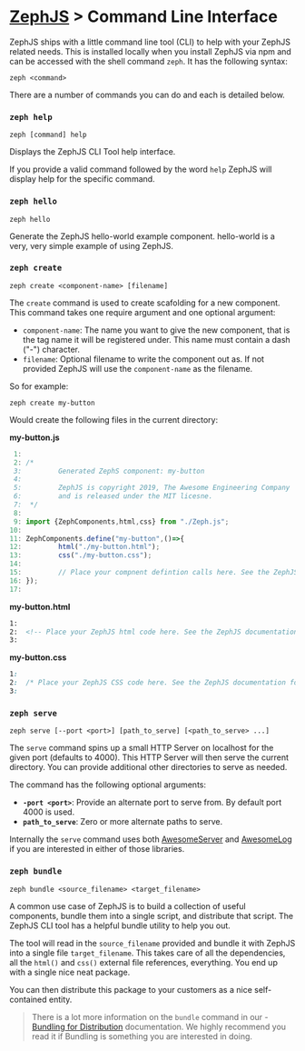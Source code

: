 # [ZephJS](../README.md) > Command Line Interface

ZephJS ships with a little command line tool (CLI) to help with your ZephJS related needs.  This is installed locally when you install ZephJS via npm and can be accessed with the shell command `zeph`.  It has the following syntax:

```shell
zeph <command>
```

There are a number of commands you can do and each is detailed below.

### `zeph help`

```shell
zeph [command] help
```

Displays the ZephJS CLI Tool help interface.

If you provide a valid command followed by the word `help` ZephJS will display help for the specific command.

### `zeph hello`

```shell
zeph hello
```

Generate the ZephJS hello-world example component. hello-world is a very, very simple example of using ZephJS.

### `zeph create`

```shell
zeph create <component-name> [filename]
```

The `create` command is used to create scafolding for a new component. This command takes one require argument and one optional argument:

 - `component-name`: The name you want to give the new component, that is the tag name it will be registered under.  This name must contain a dash ("-") character.
 - `filename`: Optional filename to write the component out as. If not provided ZephJS will use the `component-name` as the filename.

So for example:

```shell
zeph create my-button
```

Would create the following files in the current directory:

**my-button.js**
```javascript
 1:
 2:	/*
 3:	        Generated ZephS component: my-button
 4:
 5:	        ZephJS is copyright 2019, The Awesome Engineering Company
 6:	        and is released under the MIT licesne.
 7:	 */
 8:
 9:	import {ZephComponents,html,css} from "./Zeph.js";
10:
11:	ZephComponents.define("my-button",()=>{
12:	        html("./my-button.html");
13:	        css("./my-button.css");
14:
15:	        // Place your compnent defintion calls here. See the ZephJS documentation for more information.
16:	});
17:
```

**my-button.html**
```html
1:
2:	<!-- Place your ZephJS html code here. See the ZephJS documentation for more information. -->
3:
```

**my-button.css**
```css
1:
2:	/* Place your ZephJS CSS code here. See the ZephJS documentation for more information. */
3:
```

### `zeph serve`

```shell
zeph serve [--port <port>] [path_to_serve] [<path_to_serve> ...]
```

The `serve` command spins up a small HTTP Server on localhost for the given port (defaults to 4000).  This HTTP Server will then serve the current directory.  You can provide additional other directories to serve as needed.

The command has the following optional arguments:

 - **`-port <port>`**: Provide an alternate port to serve from. By default port 4000 is used.
 - **`path_to_serve`**: Zero or more alternate paths to serve.

Internally the `serve` command uses both [AwesomeServer](https://github.com/awesomeeng/awesome-server) and [AwesomeLog](https://github.com/awesomeeng/awesome-log) if you are interested in either of those libraries.

### `zeph bundle`

```shell
zeph bundle <source_filename> <target_filename>
```

A common use case of ZephJS is to build a collection of useful components, bundle them into a single script, and distribute that script. The ZephJS CLI tool has a helpful bundle utility to help you out.

The tool will read in the `source_filename` provided and bundle it with ZephJS into a single file `target_filename`. This takes care of all the dependencies, all the `html()` and `css()` external file references, everything.  You end up with a single nice neat package.

You can then distribute this package to your customers as a nice self-contained entity.

> There is a lot more information on the `bundle` command in our - [Bundling for Distribution](./ComponentBundling.md) documentation. We highly recommend you read it if Bundling is something you are interested in doing.
